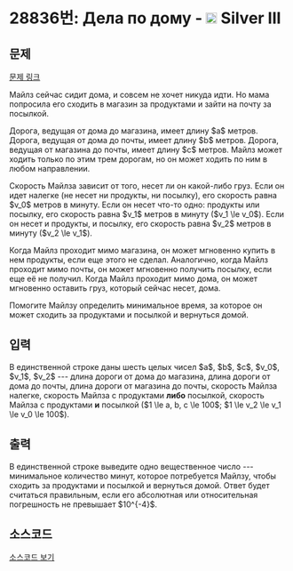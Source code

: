# 28836번: Дела по дому - <img src="https://static.solved.ac/tier_small/8.svg" style="height:20px" /> Silver III

<!-- performance -->

<!-- 문제 제출 후 깃허브에 푸시를 했을 때 제출한 코드의 성능이 입력될 공간입니다.-->

<!-- end -->

## 문제

[문제 링크](https://boj.kr/28836)


<p>Майлз сейчас сидит дома, и совсем не хочет никуда идти. Но мама попросила его сходить в магазин за продуктами и зайти на почту за посылкой.</p>

<p>Дорога, ведущая от дома до магазина, имеет длину $a$ метров. Дорога, ведущая от дома до почты, имеет длину $b$ метров. Дорога, ведущая от магазина до почты, имеет длину $c$ метров. Майлз может ходить только по этим трем дорогам, но он может ходить по ним в любом направлении.</p>

<p>Скорость Майлза зависит от того, несет ли он какой-либо груз. Если он идет налегке (не несет ни продукты, ни посылку), его скорость равна $v_0$ метров в минуту. Если он несет что-то одно: продукты или посылку, его скорость равна $v_1$ метров в минуту ($v_1 \le v_0$). Если он несет и продукты, и посылку, его скорость равна $v_2$ метров в минуту ($v_2 \le v_1$).</p>

<p>Когда Майлз проходит мимо магазина, он может мгновенно купить в нем продукты, если еще этого не сделал. Аналогично, когда Майлз проходит мимо почты, он может мгновенно получить посылку, если еще её не получил. Когда Майлз проходит мимо дома, он может мгновенно оставить груз, который сейчас несет, дома.</p>

<p>Помогите Майлзу определить минимальное время, за которое он может сходить за продуктами и посылкой и вернуться домой.</p>



## 입력


<p>В единственной строке даны шесть целых чисел $a$, $b$, $c$, $v_0$, $v_1$, $v_2$ --- длина дороги от дома до магазина, длина дороги от дома до почты, длина дороги от магазина до почты, скорость Майлза налегке, скорость Майлза с продуктами <strong>либо</strong> посылкой, скорость Майлза с продуктами <strong>и</strong> посылкой ($1 \le a, b, c \le 100$; $1 \le v_2 \le v_1 \le v_0 \le 100$).</p>



## 출력


<p>В единственной строке выведите одно вещественное число --- минимальное количество минут, которое потребуется Майлзу, чтобы сходить за продуктами и посылкой и вернуться домой. Ответ будет считаться правильным, если его абсолютная или относительная погрешность не превышает $10^{-4}$.</p>



## 소스코드

[소스코드 보기](Дела%20по%20дому.py)